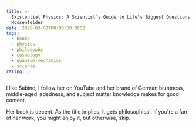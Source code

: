 ```yaml
---
title: >-
  Existential Physics: A Scientist's Guide to Life's Biggest Questions by Sabine
  Hossenfelder
date: 2025-03-07T00:00:00.000Z
tags:
  - books
  - physics
  - philosophy
  - cosmology
  - quantum-mechanics
  - science
rating: 3
---
```

I like Sabine, I follow her on YouTube and her brand of German bluntness, middle-aged jadedness, and subject matter knowledge makes for good content.

Her book is decent. As the title implies, it gets philosophical. If you're a fan of her work, you might enjoy it, but otherwise, skip.
